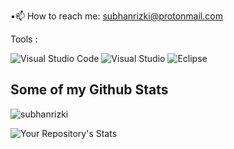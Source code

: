 
 •📫 How to reach me: subhanrizki@protonmail.com</p>
 Tools :
 
![Visual Studio Code](https://img.shields.io/badge/Visual%20Studio%20Code-0078d7.svg?style=for-the-badge&logo=visual-studio-code&logoColor=white)
![Visual Studio](https://img.shields.io/badge/Visual%20Studio-5C2D91.svg?style=for-the-badge&logo=visual-studio&logoColor=white)
![Eclipse](https://img.shields.io/badge/Eclipse-FE7A16.svg?style=for-the-badge&logo=Eclipse&logoColor=white)

## Some of my Github Stats
<p align=left> <img src=https://komarev.com/ghpvc/?username=subhanrizki alt=subhanrizki /> </p>


![Your Repository's Stats](https://github-readme-stats.vercel.app/api/top-langs/?username=subhanrizki&theme=blue-green)
